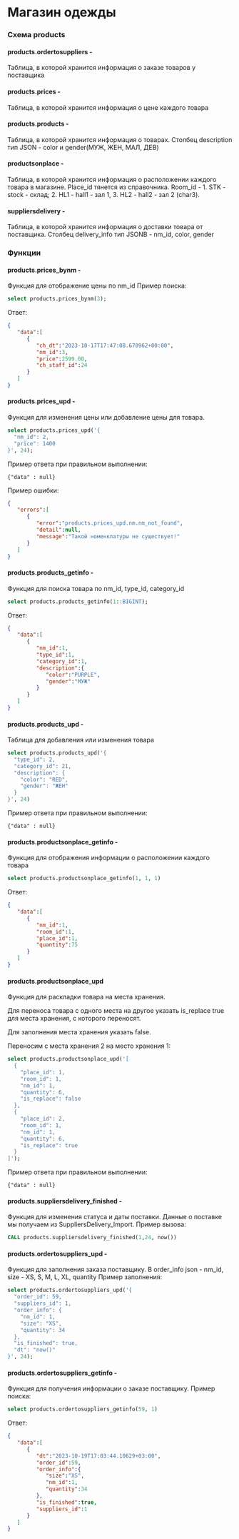 # Магазин одежды

### Схема products 

#### products.ordertosuppliers - 
Таблица, в которой хранится информация о заказе товаров у поставщика
#### products.prices - 
Таблица, в которой хранится информация о цене каждого товара
#### products.products - 
Таблица, в которой хранится информация о товарах.
Столбец description тип JSON - color и gender(МУЖ, ЖЕН, МАЛ, ДЕВ)
#### productsonplace - 
Таблица, в которой хранится информация о расположении каждого товара в магазине. 
Place_id тянется из справочника. Room_id - 1. STK - stock - cклад; 2. HL1 - hall1 - зал 1, 3. HL2 - hall2 - зал 2 (char3).
#### suppliersdelivery - 
Таблица, в которой хранится информация о доставки товара от поставщика. Столбец delivery_info тип JSONB - nm_id, color, gender

### Функции
#### products.prices_bynm - 
Функция для отображение цены по nm_id
Пример поиска:
```sql
select products.prices_bynm(3);
```
Ответ:
```json
{
   "data":[
      {
         "ch_dt":"2023-10-17T17:47:08.670962+00:00",
         "nm_id":3,
         "price":2599.00,
         "ch_staff_id":24
      }
   ]
}
```
#### products.prices_upd - 
Функция для изменения цены или добавление цены для товара.
```sql
select products.prices_upd('{
  "nm_id": 2,
  "price": 1400
}', 24);
```
Пример ответа при правильном выполнении:

```jsonb
{"data" : null}
```
Пример ошибки:
```json
{
   "errors":[
      {
         "error":"products.prices_upd.nm.nm_not_found",
         "detail":null,
         "message":"Такой номенклатуры не существует!"
      }
   ]
}
```
#### products.products_getinfo - 
Функция для поиска товара по nm_id, type_id, category_id
```sql
select products.products_getinfo(1::BIGINT);
```
Ответ:
```json
{
   "data":[
      {
         "nm_id":1,
         "type_id":1,
         "category_id":1,
         "description":{
            "color":"PURPLE",
            "gender":"МУЖ"
         }
      }
   ]
}
```
#### products.products_upd - 
Таблица для добавления или изменения товара 
```sql
select products.products_upd('{
  "type_id": 2,
  "category_id": 21,
  "description": {
    "color": "RED",
    "gender": "ЖЕН"
  }
}', 24)
```
Пример ответа при правильном выполнении:

```jsonb
{"data" : null}
```
#### products.productsonplace_getinfo - 
Функция для отображения информации о расположении каждого товара 

```sql
select products.productsonplace_getinfo(1, 1, 1)
```
Ответ:
```json
{
   "data":[
      {
         "nm_id":1,
         "room_id":1,
         "place_id":1,
         "quantity":75
      }
   ]
}
```
#### products.productsonplace_upd
Функция для раскладки товара на места хранения. 

Для переноса товара с одного места на другое указать is_replace true для места хранения, с которого переносят.

Для заполнения места хранения указать false.

Переносим с места хранения 2 на место хранения 1:
```sql
select products.productsonplace_upd('[
  {
    "place_id": 1,
    "room_id": 1,
    "nm_id": 1,
    "quantity": 6,
    "is_replace": false
  },
  {
    "place_id": 2,
    "room_id": 1,
    "nm_id": 1,
    "quantity": 6,
    "is_replace": true
  }
]');
```
Пример ответа при правильном выполнении:

```jsonb
{"data" : null}
```
#### products.suppliersdelivery_finished -
Функция для изменения статуса и даты поставки. Данные о поставке мы получаем из SuppliersDelivery_Import.
Пример вызова:
```sql
CALL products.suppliersdelivery_finished(1,24, now())
```
#### products.ordertosuppliers_upd - 
Функция для заполнения заказа поставщику. В order_info json - nm_id, size - XS, S, M, L, XL, quantity
Пример заполнения: 
```sql
select products.ordertosuppliers_upd('{
  "order_id": 59,
  "suppliers_id": 1,
  "order_info": {
    "nm_id": 1,
    "size": "XS",
    "quantity": 34
  },
  "is_finished": true,
  "dt": "now()"
}', 24);
```
#### products.ordertosuppliers_getinfo - 
Функция для получения информации о заказе поставщику.
Пример поиска:
```sql
select products.ordertosuppliers_getinfo(59, 1)
```
Ответ: 
```json
{
   "data":[
      {
         "dt":"2023-10-19T17:03:44.10629+03:00",
         "order_id":59,
         "order_info":{
            "size":"XS",
            "nm_id":1,
            "quantity":34
         },
         "is_finished":true,
         "suppliers_id":1
      }
   ]
}
```